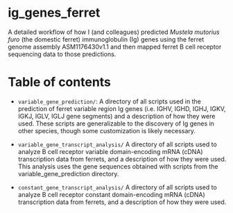 # ig_genes_ferret
A detailed workflow of how I (and colleagues) predicted _Mustela mutorius furo_ (the domestic ferret) immunoglobulin (Ig) genes using the ferret genome assembly ASM1176430v1.1 and then mapped ferret B cell receptor sequencing data to those predictions.

# Table of contents
- `variable_gene_prediction/`: A directory of all scripts used in the prediction of ferret variable region Ig genes (i.e. IGHV, IGHD, IGHJ, IGKV, IGKJ, IGLV, IGLJ gene segments) and a description of how they were used. These scripts are generalizable to the discovery of Ig genes in other species, though some customization is likely necessary.
  
- `variable_gene_transcript_analysis/` A directory of all scripts used to analyze B cell receptor variable domain-encoding mRNA (cDNA) transcription data from ferrets, and a description of how they were used. This analysis uses the gene sequences obtained with scripts from the variable_gene_prediction directory.
  
- `constant_gene_transcript_analysis/` A directory of all scripts used to analyze B cell receptor constant domain-encoding mRNA (cDNA) transcription data from ferrets, and a description of how they were used.
